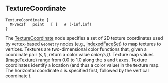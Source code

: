 ## TextureCoordinate

```
TextureCoordinate {
  MFVec2f   point   [ ]   # (-inf,inf)
}
```

The [TextureCoordinate](#texturecoordinate) node specifies a set of 2D texture
coordinates used by vertex-based `Geometry` nodes (e.g.,
[IndexedFaceSet](indexedfaceset.md)) to map textures to vertices. Textures are
two-dimensional color functions that, given a coordinate pair *(s,t)*, return a
color value *color(s,t)*. Texture map values ([ImageTexture](imagetexture.md))
range from 0.0 to 1.0 along the s and t axes. Texture coordinates identify a
location (and thus a color value) in the texture map. The horizontal coordinate
*s* is specified first, followed by the vertical coordinate *t*.
